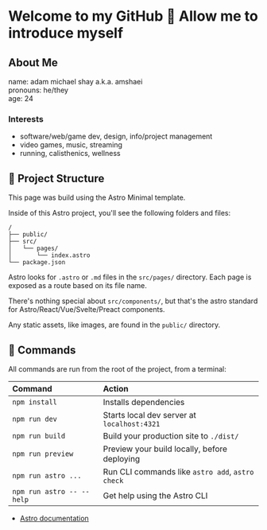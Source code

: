 # Welcome to my GitHub 👋 Allow me to introduce myself

## About Me
name: adam michael shay a.k.a. amshaei  
pronouns: he/they   
age: 24   

### Interests
- software/web/game dev, design, info/project management
- video games, music, streaming
- running, calisthenics, wellness


## 🚀 Project Structure
This page was build using the Astro Minimal template.

Inside of this Astro project, you'll see the following folders and files:

```text
/
├── public/
├── src/
│   └── pages/
│       └── index.astro
└── package.json
```

Astro looks for `.astro` or `.md` files in the `src/pages/` directory. Each page is exposed as a route based on its file name.

There's nothing special about `src/components/`, but that's the astro standard for Astro/React/Vue/Svelte/Preact components.

Any static assets, like images, are found in the `public/` directory.

## 🧞 Commands

All commands are run from the root of the project, from a terminal:

| Command                   | Action                                           |
| :------------------------ | :----------------------------------------------- |
| `npm install`             | Installs dependencies                            |
| `npm run dev`             | Starts local dev server at `localhost:4321`      |
| `npm run build`           | Build your production site to `./dist/`          |
| `npm run preview`         | Preview your build locally, before deploying     |
| `npm run astro ...`       | Run CLI commands like `astro add`, `astro check` |
| `npm run astro -- --help` | Get help using the Astro CLI                     |

- [Astro documentation](https://docs.astro.build)
